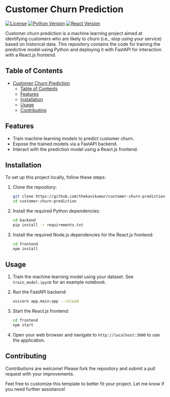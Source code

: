 # Customer Churn Prediction

[![License](https://img.shields.io/badge/license-MIT-blue.svg)](https://opensource.org/licenses/MIT)
[![Python Version](https://img.shields.io/badge/python-3.8%2B-blue)](https://www.python.org/downloads/)
[![React Version](https://img.shields.io/badge/react-17.0.2-blue)](https://reactjs.org/)

Customer churn prediction is a machine learning project aimed at identifying customers who are likely to churn (i.e., stop using your service) based on historical data. This repository contains the code for training the predictive model using Python and deploying it with FastAPI for interaction with a React.js frontend.

## Table of Contents

- [Customer Churn Prediction](#customer-churn-prediction)
  - [Table of Contents](#table-of-contents)
  - [Features](#features)
  - [Installation](#installation)
  - [Usage](#usage)
  - [Contributing](#contributing)

## Features

- Train machine learning models to predict customer churn.
- Expose the trained models via a FastAPI backend.
- Interact with the prediction model using a React.js frontend.

## Installation

To set up this project locally, follow these steps:

1. Clone the repository:

   ```bash
   git clone https://github.com/thekavikumar/customer-churn-prediction.git
   cd customer-churn-prediction
   ```

2. Install the required Python dependencies:

   ```bash
   cd backend
   pip install -r requirements.txt
   ```

3. Install the required Node.js dependencies for the React.js frontend:

   ```bash
   cd frontend
   npm install
   ```

## Usage

1. Train the machine learning model using your dataset. See `train_model.ipynb` for an example notebook.
2. Run the FastAPI backend:

   ```bash
   uvicorn app.main:app --reload
   ```

3. Start the React.js frontend:

   ```bash
   cd frontend
   npm start
   ```

4. Open your web browser and navigate to `http://localhost:3000` to use the application.

## Contributing

Contributions are welcome! Please fork the repository and submit a pull request with your improvements.

Feel free to customize this template to better fit your project. Let me know if you need further assistance!
